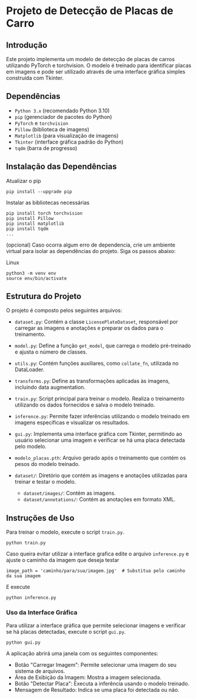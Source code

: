 # Projeto de Detecção de Placas de Carro
## Introdução
Este projeto implementa um modelo de detecção de placas de carros utilizando PyTorch e torchvision. O modelo é treinado para identificar placas em imagens e pode ser utilizado através de uma interface gráfica simples construída com Tkinter.
## Dependências
- `Python 3.x` (recomendado Python 3.10)
- `pip` (gerenciador de pacotes do Python)
- `PyTorch` e `torchvision`
- `Pillow` (biblioteca de imagens)
- `Matplotlib` (para visualização de imagens)
- `Tkinter` (interface gráfica padrão do Python)
- `tqdm` (barra de progresso)

## Instalação das Dependências
Atualizar o pip
```
pip install --upgrade pip
```

Instalar as bibliotecas necessárias
```
pip install torch torchvision
pip install Pillow
pip install matplotlib
pip install tqdm
...
```

(opcional) Caso ocorra algum erro de dependencia, crie um ambiente virtual para isolar as dependências do projeto. Siga os passos abaixo:

Linux

```
python3 -m venv env
source env/bin/activate
```


## Estrutura do Projeto

O projeto é composto pelos seguintes arquivos:

- `dataset.py`: Contém a classe `LicensePlateDataset`, responsável por carregar as imagens e anotações e preparar os dados para o treinamento.

- `model.py`: Define a função `get_model`, que carrega o modelo pré-treinado e ajusta o número de classes.

- `utils.py`: Contém funções auxiliares, como `collate_fn`, utilizada no DataLoader.

- `transforms.py`: Define as transformações aplicadas às imagens, incluindo data augmentation.

- `train.py`: Script principal para treinar o modelo. Realiza o treinamento utilizando os dados fornecidos e salva o modelo treinado.

- `inference.py`: Permite fazer inferências utilizando o modelo treinado em imagens específicas e visualizar os resultados.

- `gui.py`: Implementa uma interface gráfica com Tkinter, permitindo ao usuário selecionar uma imagem e verificar se há uma placa detectada pelo modelo.

- `modelo_placas.pth`: Arquivo gerado após o treinamento que contém os pesos do modelo treinado.

- `dataset/`: Diretório que contém as imagens e anotações utilizadas para treinar e testar o modelo.

    - `dataset/images/`: Contém as imagens.
    - `dataset/annotations/`: Contém as anotações em formato XML.

## Instruções de Uso

Para treinar o modelo, execute o script `train.py`. 
```
python train.py
```

Caso queira evitar utilizar a interface grafica edite o arquivo `inference.py` e ajuste o caminho da imagem que deseja testar
```
image_path = 'caminho/para/sua/imagem.jpg'  # Substitua pelo caminho da sua imagem
```
E execute 
```
python inference.py
```
### Uso da Interface Gráfica
Para utilizar a interface gráfica que permite selecionar imagens e verificar se há placas detectadas, execute o script `gui.py`.
```
python gui.py
```
A aplicação abrirá uma janela com os seguintes componentes:

- Botão "Carregar Imagem": Permite selecionar uma imagem do seu sistema de arquivos.
- Área de Exibição da Imagem: Mostra a imagem selecionada.
- Botão "Detectar Placa": Executa a inferência usando o modelo treinado.
- Mensagem de Resultado: Indica se uma placa foi detectada ou não.